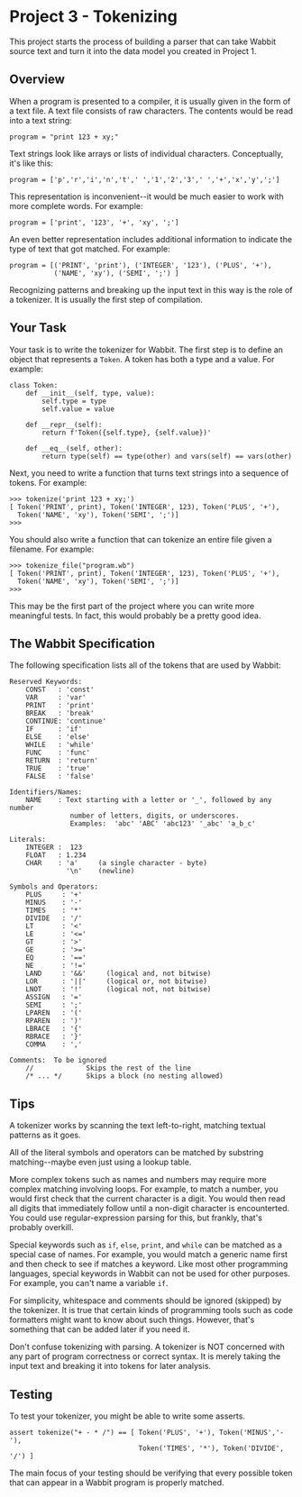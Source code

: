 # Project 3 - Tokenizing

This project starts the process of building a parser that can take
Wabbit source text and turn it into the data model you created in
Project 1.   

## Overview

When a program is presented to a compiler, it is usually given in the
form of a text file.  A text file consists of raw characters.  The
contents would be read into a text string:

```
program = "print 123 + xy;"
```

Text strings look like arrays or lists of individual characters.
Conceptually, it's like this:

```
program = ['p','r','i','n','t',' ','1','2','3',' ','+','x','y',';']
```

This representation is inconvenient--it would be much easier to work
with more complete words.  For example:

```
program = ['print', '123', '+', 'xy', ';']
```

An even better representation includes additional information to
indicate the type of text that got matched.  For example:

```
program = [('PRINT', 'print'), ('INTEGER', '123'), ('PLUS', '+'),
           ('NAME', 'xy'), ('SEMI', ';') ]
```

Recognizing patterns and breaking up the input text in this way is the
role of a tokenizer.  It is usually the first step of compilation.

## Your Task

Your task is to write the tokenizer for Wabbit.  The first step is to
define an object that represents a `Token`.  A token has both a type
and a value. For example:

```
class Token:
    def __init__(self, type, value):
        self.type = type
        self.value = value

    def __repr__(self):
        return f'Token({self.type}, {self.value})'

    def __eq__(self, other):
        return type(self) == type(other) and vars(self) == vars(other)
```

Next, you need to write a function that turns text strings into a
sequence of tokens.  For example:

```
>>> tokenize('print 123 + xy;')
[ Token('PRINT', print), Token('INTEGER', 123), Token('PLUS', '+'),
  Token('NAME', 'xy'), Token('SEMI', ';')]
>>>
```

You should also write a function that can tokenize an entire file
given a filename.  For example:

```
>>> tokenize_file("program.wb")
[ Token('PRINT', print), Token('INTEGER', 123), Token('PLUS', '+'),
  Token('NAME', 'xy'), Token('SEMI', ';')]
>>>
```

This may be the first part of the project where you can write more
meaningful tests. In fact, this would probably be a pretty good idea.

## The Wabbit Specification

The following specification lists all of the tokens that are used by
Wabbit:

```
Reserved Keywords:
    CONST   : 'const'
    VAR     : 'var'  
    PRINT   : 'print'
    BREAK   : 'break'
    CONTINUE: 'continue'
    IF      : 'if'
    ELSE    : 'else'
    WHILE   : 'while'
    FUNC    : 'func'
    RETURN  : 'return'
    TRUE    : 'true'
    FALSE   : 'false'

Identifiers/Names:
    NAME    : Text starting with a letter or '_', followed by any number
               number of letters, digits, or underscores.
               Examples:  'abc' 'ABC' 'abc123' '_abc' 'a_b_c'

Literals:
    INTEGER :  123
    FLOAT   : 1.234
    CHAR    : 'a'     (a single character - byte)
              '\n'    (newline)

Symbols and Operators:
    PLUS     : '+'
    MINUS    : '-'
    TIMES    : '*'
    DIVIDE   : '/'
    LT       : '<'
    LE       : '<='
    GT       : '>'
    GE       : '>='
    EQ       : '=='
    NE       : '!='
    LAND     : '&&'     (logical and, not bitwise)
    LOR      : '||'     (logical or, not bitwise)
    LNOT     : '!'      (logical not, not bitwise)
    ASSIGN   : '='
    SEMI     : ';'
    LPAREN   : '('
    RPAREN   : ')'
    LBRACE   : '{'
    RBRACE   : '}'
    COMMA    : ','

Comments:  To be ignored
    //             Skips the rest of the line
    /* ... */      Skips a block (no nesting allowed)
```

## Tips

A tokenizer works by scanning the text left-to-right, matching textual
patterns as it goes.

All of the literal symbols and operators can be matched by substring
matching--maybe even just using a lookup table.

More complex tokens such as names and numbers may require more complex
matching involving loops.  For example, to match a number, you would
first check that the current character is a digit. You would then read
all digits that immediately follow until a non-digit character is
encounterted.   You could use regular-expression parsing for this,
but frankly, that's probably overkill.  

Special keywords such as `if`, `else`, `print`, and `while` can be
matched as a special case of names. For example, you would match a
generic name first and then check to see if matches a keyword.  Like
most other programming languages, special keywords in Wabbit can not
be used for other purposes.  For example, you can't name a variable
`if`.

For simplicity, whitespace and comments should be ignored (skipped) by
the tokenizer. It is true that certain kinds of programming tools such
as code formatters might want to know about such things.  However,
that's something that can be added later if you need it.

Don't confuse tokenizing with parsing.  A tokenizer is NOT concerned
with any part of program correctness or correct syntax.  It is merely
taking the input text and breaking it into tokens for later analysis.

## Testing

To test your tokenizer, you might be able to write some 
asserts.

```
assert tokenize("+ - * /") == [ Token('PLUS', '+'), Token('MINUS','-'),
                                Token('TIMES', '*'), Token('DIVIDE', '/') ]
```

The main focus of your testing should be verifying that every possible
token that can appear in a Wabbit program is properly matched.
